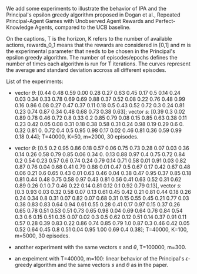 We add some experiments to illustrate the behavior of IPA and the Principal's epsilon greedy algorithm proposed in Dogan et al., Repeated Principal-Agent Games with Unobserved Agent Rewards and Perfect-Knowledge Agents, compared to the UCB baseline.

On the captions, T is the horizon, K refers to the number of available actions, rewards_0_1 means that the rewards are considered in [0,1] and m is the experimental parameter that needs to be chosen in the Principal's epsilon greedy algorithm. The number of episodes/epochs defines the number of times each algorithm is run for T iterations. The curves represent the average and standard deviation accross all different episodes.

List of the experiments:

- vector $\theta$: [0.44 0.48 0.59 0.00 0.28 0.27 0.63 0.45 0.17 0.5  0.14 0.24 0.03 0.34 0.33 0.78 0.69 0.69 0.88 0.37 0.52 0.08 0.22 0.76 0.48 0.99 0.16 0.86 0.08 0.27 0.47 0.37 0.11 0.18 0.5  0.43 0.52 0.72 0.3  0.24 0.81 0.23 0.74 0.87 0.34 0.48 0.68 0.73 0.38 0.63]; vector $s$: [0.39 0.3  0.02 0.89 0.78 0.46 0.72 0.8  0.33 0.2  0.85 0.79 0.08 0.15 0.85 0.63 0.38 0.11 0.23 0.42 0.05 0.08 0.31 0.18 0.38 0.58 0.31 0.24 0.98 0.19 0.29 0.6  0.   0.32 0.81 0.   0.72 0.4  0.5  0.95 0.98 0.17 0.02 0.46 0.81 0.36 0.59 0.99 0.18 0.44]; T=40000, K=50, m=2000, 30 episodes.

- vector $\theta$: [0.5  0.2  0.95 0.86 0.18 0.57 0.06 0.75 0.73 0.28 0.07 0.03 0.36 0.14 0.26 0.58 0.79 0.85 0.06 0.34 0.   0.13 0.88 0.97 0.4  0.75 0.72 0.84 0.2  0.54 0.23 0.57 0.6  0.74 0.24 0.79 0.14 0.71 0.58 0.01 0.91 0.03 0.82 0.87 0.76 0.04 0.68 0.41 0.79 0.88 0.01 0.47 0.5  0.67 0.17 0.42 0.67 0.48 0.06 0.21 0.6  0.65 0.43 0.01 0.63 0.46 0.04 0.38 0.47 0.95
 0.37 0.85 0.18 0.81 0.44 0.48 0.75 0.58 0.97 0.43 0.81 0.56 0.41 0.63 0.52 0.31 0.62 0.89 0.26 0.1  0.7  0.46 0.22 0.14 0.81 0.12 0.1  0.92  0.79 0.13], vector $s$: [0.3  0.93 0.03 0.32 0.58 0.07 0.13 0.61 0.45 0.42 0.21 0.81 0.44 0.18 0.26 0.24 0.34 0.8  0.31 0.07 0.82 0.07 0.68 0.31 0.15 0.55 0.45 0.21 0.77 0.03 0.38 0.83 0.83 0.64 0.94 0.61 0.55 0.28 0.41 0.17 0.97 0.15 0.37 0.26 0.65 0.78 0.51 0.53 0.51 0.73 0.65 0.98 0.04 0.69 0.64 0.76 0.84 0.54 0.3  0.6  0.15 0.51 0.35 0.07 0.02 0.3  0.5  0.62 0.12 0.51 0.14 0.37 0.91 0.11 0.57 0.28 0.39 0.83 0.22 0.86 0.74 0.85 0.79 1.0 0.87 0.3  0.46 0.42 0.05 0.52 0.64 0.45 0.8  0.51 0.04 0.95 1.00 0.69 0.4  0.38]; T=40000, K=100, m=5000, 30 episodes.

- another experiment with the same vectors $s$ and $\theta$, T=100000, m=300.

- an expeiment with T=40000, m=100: linear behavior of the Principal's $\epsilon$-greedy algorithm and the same vectors $s$ and $\theta$ as in the paper.
